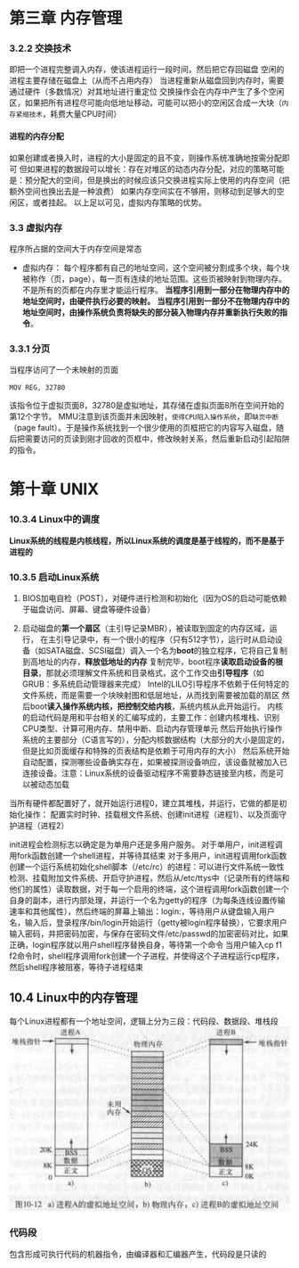 # 第三章 内存管理

### 3.2.2 交换技术
即把一个进程完整调入内存，使该进程运行一段时间，然后把它存回磁盘
空闲的进程主要存储在磁盘上（从而不占用内存）
当进程重新从磁盘回到内存时，需要通过硬件（多数情况）对其地址进行重定位
交换操作会在内存中产生了多个空闲区，如果把所有进程尽可能向低地址移动，可能可以把小的空闲区合成一大块（`内存紧缩技术`，耗费大量CPU时间）

#### 进程的内存分配
如果创建或者换入时，进程的大小是固定的且不变，则操作系统准确地按需分配即可
但如果进程的数据段可以增长：存在对堆区的动态内存分配，对应的策略可能是：预分配大的空间，但是换出的时候应该只交换进程实际上使用的内存空间（把额外空间也换出去是一种浪费）
如果内存空间实在不够用，则移动到足够大的空闲区，或者挂起。
以上足以可见，虚拟内存策略的优势。

### 3.3 虚拟内存
程序所占据的空间大于内存空间是常态
- 虚拟内存：
每个程序都有自己的地址空间，这个空间被分割成多个块，每个块被称作（页，page），每一页有连续的地址范围。这些页被映射到物理内存。不是所有的页都在内存里才能运行程序。
**当程序引用到一部分在物理内存中的地址空间时，由硬件执行必要的映射。**
**当程序引用到一部分不在物理内存中的地址空间时，由操作系统负责将缺失的部分装入物理内存并重新执行失败的指令**。

### 3.3.1 分页

当程序访问了一个未映射的页面
```
MOV REG, 32780
```
该指令位于虚拟页面8，32780是虚拟地址，其存储在虚拟页面8所在空间开始的第12个字节。
MMU注意到该页面并未因映射，`使得CPU陷入操作系统`，即`缺页中断`（page fault）。于是操作系统找到一个很少使用的页框把它的内容写入磁盘，随后把需要访问的页读到刚才回收的页框中，修改映射关系，然后重新启动引起陷阱的指令。












# 第十章 UNIX

### 10.3.4 Linux中的调度
**Linux系统的线程是内核线程，所以Linux系统的调度是基于线程的，而不是基于进程的**


### 10.3.5 启动Linux系统
1. BIOS加电自检（POST），对硬件进行检测和初始化（因为OS的启动可能依赖于磁盘访问、屏幕、键盘等硬件设备）

2. 启动磁盘的**第一个扇区**（主引导记录MBR），被读取到固定的内存区域，运行，
在主引导记录中，有一个很小的程序（只有512字节），运行时从启动设备（如SATA磁盘、SCSI磁盘）调入一个名为**boot**的独立程序，它将自己复制到高地址的内存，**释放低地址的内存**
复制完毕，boot程序**读取启动设备的根目录**，那就必须理解文件系统和目录格式，这个工作交由**引导程序**（如GRUB：多系统启动管理器来完成）
Intel的LILO引导程序不依赖于任何特定的文件系统，而是需要一个块映射图和低层地址，从而找到需要被加载的扇区
然后boot**读入操作系统内核，把控制交给内核**，系统内核从此开始运行。
内核的启动代码是用和平台相关的汇编写成的，主要工作：创建内核堆栈、识别CPU类型、计算可用内存、禁用中断、启动内存管理单元
然后开始执行操作系统的主要部分（C语言写的），分配内核数据结构（大部分的大小是固定的，但是比如页面缓存和特殊的页表结构是依赖于可用内存的大小）
然后系统开始自动配置，探测哪些设备确实存在，如果被探测设备响应，该设备就被加入已连接设备。注意：Linux系统的设备驱动程序不需要静态链接至内核，而是可以被动态加载

当所有硬件都配置好了，就开始运行进程0，建立其堆栈，并运行，它做的都是初始化操作：
配置实时时钟、挂载根文件系统、创建init进程（进程1）、以及页面守护进程（进程2）

init进程会检测标志以确定是为单用户还是多用户服务。
    对于单用户，init进程调用fork函数创建一个shell进程，并等待其结束
    对于多用户，init进程调用fork函数创建一个运行系统初始化shell脚本（/etc/rc）的进程：可以进行文件系统一致性检测、挂载附加文件系统、开启守护进程，然后从/etc/ttys中（记录所有的终端和他们的属性）读取数据，对于每一个启用的终端，这个进程调用fork函数创建一个自身的副本，进行内部处理，并运行一个名为getty的程序（为每条连线设置传输速率和其他属性），然后终端的屏幕上输出：login:，等待用户从键盘输入用户名，输入后，登录程序/bin/login开始运行（getty被login程序替换），它要求用户输入密码，并把密码加密，与保存在密码文件/etc/passwd的加密密码对比，如果正确，login程序就以用户shell程序替换自身，等待第一个命令
    当用户输入cp f1 f2命令时，shell程序调用fork创建一个子进程，并使得这个子进程运行cp程序，然后shell程序被阻塞，等待子进程结束



## 10.4 Linux中的内存管理
每个Linux进程都有一个地址空间，逻辑上分为三段：代码段、数据段、堆栈段
![](./现代操作系统/进程虚拟地址.png)


### 代码段
包含形成可执行代码的机器指令，由编译器和汇编器产生，代码段是只读的


















